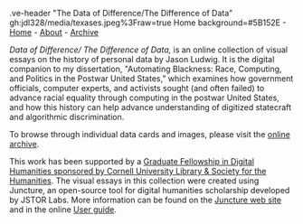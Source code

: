 .ve-header "The Data of Difference/The Difference of Data" gh:jdl328/media/texases.jpeg%3Fraw=true Home background=#5B152E
    - [Home](/)
    - [About](/about1)
    - [Archive](//archive.org/details/@jason_ludwig416)

_Data of Difference/ The Difference of Data,_ is an online collection of visual essays on the history of personal data by Jason Ludwig. It is the digital companion to my dissertation, "Automating Blackness: Race, Computing, and Politics in the Postwar United States,” which examines how government officials, computer experts, and activists sought (and often failed) to advance racial equality through computing in the postwar United States, and how this history can help advance understanding of digitized statecraft and algorithmic discrimination. 

To browse through individual data cards and images, please visit the [online archive](archive.org/details/@jason_ludwig416).

This work has been supported by a [Graduate Fellowship in Digital Humanities sponsored by Cornell University Library & Society for the Humanities](https://blogs.cornell.edu/sgfdh/). The visual essays in this collection were created using Juncture, an open-source tool for digital humanities scholarship developed by JSTOR Labs. More information can be found on the [Juncture web site](https://juncture-digital.org) and in the online [User guide](https://github.com/JSTOR-Labs/juncture/wiki).
